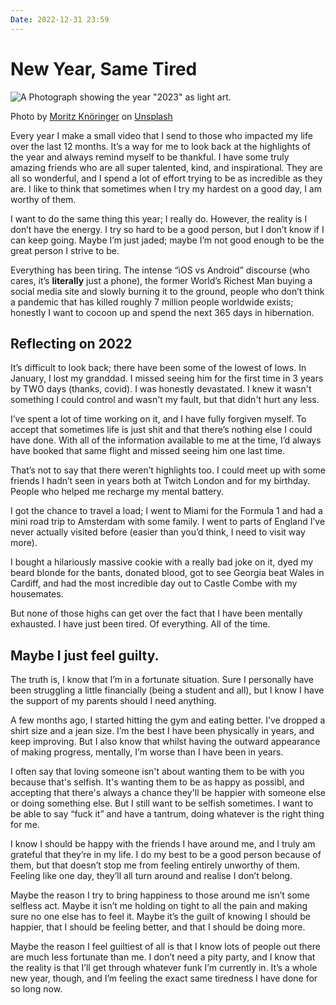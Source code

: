 ```yaml
---
Date: 2022-12-31 23:59
---
```


# New Year, Same Tired

![A Photograph showing the year "2023" as light art.](https://images.unsplash.com/photo-1668586556253-24f561a92712?w=1000)<div class="caption"><p>Photo by [Moritz Knöringer](https://unsplash.com/@mokngr) on [Unsplash](https://unsplash.com/)</p></div>

Every year I make a small video that I send to those who impacted my life over the last 12 months. It’s a way for me to look back at the highlights of the year and always remind myself to be thankful.  I have some truly amazing friends who are all super talented, kind, and inspirational. They are all so wonderful, and I spend a lot of effort trying to be as incredible as they are. I like to think that sometimes when I try my hardest on a good day, I am worthy of them. 

I want to do the same thing this year; I really do. However, the reality is I don’t have the energy. I try so hard to be a good person, but I don’t know if I can keep going. Maybe I’m just jaded; maybe I’m not good enough to be the great person I strive to be.

Everything has been tiring. The intense “iOS vs Android” discourse (who cares, it’s **literally** just a phone), the former World’s Richest Man buying a social media site and slowly burning it to the ground, people who don’t think a pandemic that has killed roughly 7 million people worldwide exists; honestly I want to cocoon up and spend the next 365 days in hibernation.

## Reflecting on 2022
It’s difficult to look back; there have been some of the lowest of lows. In January, I lost my granddad. I missed seeing him for the first time in 3 years by TWO days (thanks, covid). I was honestly devastated. I knew it wasn't something I could control and wasn't my fault, but that didn't hurt any less.

I’ve spent a lot of time working on it, and I have fully forgiven myself. To accept that sometimes life is just shit and that there’s nothing else I could have done. With all of the information available to me at the time, I’d always have booked that same flight and missed seeing him one last time.

That’s not to say that there weren’t highlights too. I could meet up with some friends I hadn’t seen in years both at Twitch London and for my birthday. People who helped me recharge my mental battery.

I got the chance to travel a load; I went to Miami for the Formula 1 and had a mini road trip to Amsterdam with some family. I went to parts of England I’ve never actually visited before (easier than you’d think, I need to visit way more).

I bought a hilariously massive cookie with a really bad joke on it, dyed my beard blonde for the bants, donated blood, got to see Georgia beat Wales in Cardiff, and had the most incredible day out to Castle Combe with my housemates.

But none of those highs can get over the fact that I have been mentally exhausted. I have just been tired. Of everything. All of the time.

## Maybe I just feel guilty.
The truth is, I know that I’m in a fortunate situation. Sure I personally have been struggling a little financially (being a student and all), but I know I have the support of my parents should I need anything.

A few months ago, I started hitting the gym and eating better. I’ve dropped a shirt size and a jean size. I’m the best I have been physically in years, and keep improving. But I also know that whilst having the outward appearance of making progress, mentally, I’m worse than I have been in years.

I often say that loving someone isn't about wanting them to be with you because that's selfish. It's wanting them to be as happy as possibl, and accepting that there's always a chance they'll be happier with someone else or doing something else. But I still want to be selfish sometimes. I want to be able to say “fuck it” and have a tantrum, doing whatever is the right thing for me.

I know I should be happy with the friends I have around me, and I truly am grateful that they’re in my life. I do my best to be a good person because of them, but that doesn’t stop me from feeling entirely unworthy of them. Feeling like one day, they’ll all turn around and realise I don’t belong.

Maybe the reason I try to bring happiness to those around me isn’t some selfless act. Maybe it isn’t me holding on tight to all the pain and making sure no one else has to feel it. Maybe it’s the guilt of knowing I should be happier, that I should be feeling better, and that I should be doing more.

Maybe the reason I feel guiltiest of all is that I know lots of people out there are much less fortunate than me. I don’t need a pity party, and I know that the reality is that I’ll get through whatever funk I’m currently in. It’s a whole new year, though, and I’m feeling the exact same tiredness I have done for so long now.